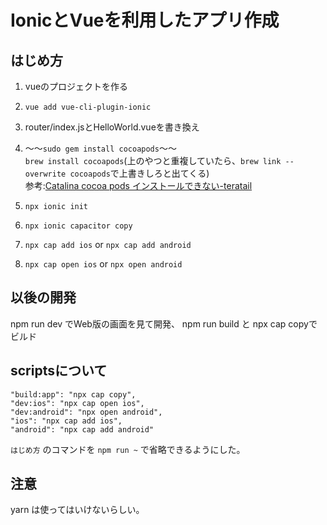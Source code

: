 
# IonicとVueを利用したアプリ作成

## はじめ方
1. vueのプロジェクトを作る

1. `vue add vue-cli-plugin-ionic`

1. router/index.jsとHelloWorld.vueを書き換え

1. 〜〜`sudo gem install cocoapods`〜〜<br>
  `brew install cocoapods`(上のやつと重複していたら、`brew link --overwrite cocoapods`で上書きしろと出てくる)<br>
   参考:[Catalina cocoa pods インストールできない-teratail](https://teratail.com/questions/245100)

1. `npx ionic init`

1. `npx ionic capacitor copy`

1. `npx cap add ios` or `npx cap add android`

1. `npx cap open ios` or `npx open android`

## 以後の開発

npm run dev でWeb版の画面を見て開発、
npm run build と npx cap copyでビルド

## scriptsについて

```
"build:app": "npx cap copy",
"dev:ios": "npx cap open ios",
"dev:android": "npx open android",
"ios": "npx cap add ios",
"android": "npx cap add android"
```

`はじめ方` のコマンドを `npm run ~` で省略できるようにした。

## 注意
yarn は使ってはいけないらしい。
